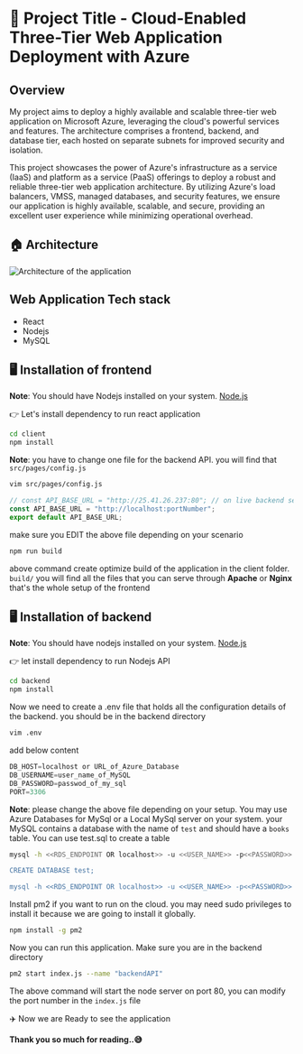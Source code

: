 # 🚀 Project Title - Cloud-Enabled Three-Tier Web Application Deployment with Azure

## Overview

My project aims to deploy a highly available and scalable three-tier web application on Microsoft Azure, leveraging the cloud's powerful services and features. The architecture comprises a frontend, backend, and database tier, each hosted on separate subnets for improved security and isolation.

This project showcases the power of Azure's infrastructure as a service (IaaS) and platform as a service (PaaS) offerings to deploy a robust and reliable three-tier web application architecture. By utilizing Azure's load balancers, VMSS, managed databases, and security features, we ensure our application is highly available, scalable, and secure, providing an excellent user experience while minimizing operational overhead.

## 🏠 Architecture
![Architecture of the application](architectur.gif)

## Web Application Tech stack

- React 
- Nodejs
- MySQL

## 🖥️ Installation of frontend

**Note**: You should have Nodejs installed on your system. [Node.js](https://nodejs.org/)

👉 Let's install dependency to run react application

```sh
cd client
npm install
```

**Note**: you have to change one file for the backend API. you will find that `src/pages/config.js`

```sh
vim src/pages/config.js
```

```javascript
// const API_BASE_URL = "http://25.41.26.237:80"; // on live backend server which is running on port 80
const API_BASE_URL = "http://localhost:portNumber";
export default API_BASE_URL;
```
make sure you EDIT the above file depending on your scenario


```sh
npm run build 
```

above command create optimize build of the application in the client folder. `build/` you will find all the files that you can serve through **Apache** or **Nginx**
that's the whole setup of the frontend

##  🖥️ ️Installation of backend

**Note**: You should have nodejs installed on your system. [Node.js](https://nodejs.org/)

👉 let install dependency to run Nodejs  API

```sh
cd backend
npm install
```
Now we need to create a .env file that holds all the configuration details of the backend. you should be in the backend directory

```sh
vim .env
```
add below content 

```javascript
DB_HOST=localhost or URL_of_Azure_Database
DB_USERNAME=user_name_of_MySQL
DB_PASSWORD=passwod_of_my_sql
PORT=3306
```
**Note**: please change the above file depending on your setup. You may use Azure Databases for MySql or a Local MySql server on your system. your MySQL contains a database with the name of `test` and should have a `books` table. You can use test.sql to create a table 


```sh
mysql -h <<RDS_ENDPOINT OR localhost>> -u <<USER_NAME>> -p<<PASSWORD>>

CREATE DATABASE test;

mysql -h <<RDS_ENDPOINT OR localhost>> -u <<USER_NAME>> -p<<PASSWORD>> test < test.sql
```


Install pm2 if you want to run on the cloud. you may need sudo privileges to install it because we are going to install it globally.

```sh
npm install -g pm2
```

Now you can run this application. Make sure you are in the backend directory


```sh
pm2 start index.js --name "backendAPI"
```

The above command will start the node server on port 80, you can modify the port number in the `index.js` file

✈️ Now we are Ready to see the application

**Thank you so much for reading..😅**

